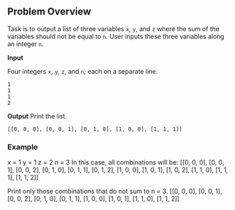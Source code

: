 ## Problem Overview
Task is to output a list of three variables `x`, `y`, and `z` where the sum of the variables should not be equal to `n`. User inputs these three variables along an integer `n`.

**Input**

Four integers `x`, `y`, `z`, and `n`; each on a separate line.
```
1
1
1
2
```

**Output**
Print the list.
```
[[0, 0, 0], [0, 0, 1], [0, 1, 0], [1, 0, 0], [1, 1, 1]]
```

### Example
x = 1
y = 1
z = 2
n = 3
In this case, all combinations will be:
[[0, 0, 0], [0, 0, 1], [0, 0, 2], [0, 1, 0], [0, 1, 1], [0, 1, 2], [1, 0, 0], [1, 0, 1], [1, 0, 2], [1, 1, 0], [1, 1, 1], [1, 1, 2]]

Print only those combinations that do not sum to n = 3.
[[0, 0, 0], [0, 0, 1], [0, 0, 2], [0, 1, 0], [0, 1, 1], [1, 0, 0], [1, 0, 1], [1, 1, 0], [1, 1, 2]]
